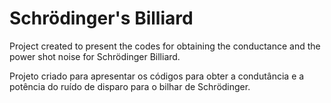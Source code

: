 # Schrödinger's Billiard

Project created to present the codes for obtaining the conductance and the power shot noise for Schrödinger Billiard.

Projeto criado para apresentar os códigos para obter a condutância e a potência do ruído de disparo para o bilhar de Schrödinger.
